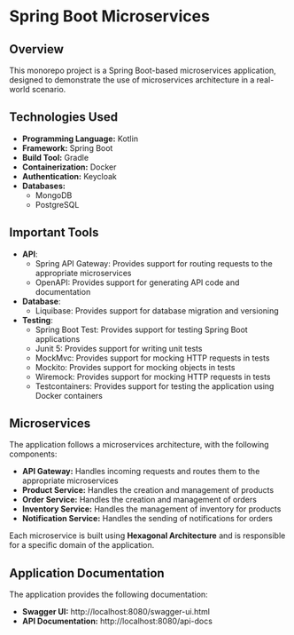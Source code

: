 # Spring Boot Microservices

## Overview

This monorepo project is a Spring Boot-based microservices application, designed to demonstrate the use of microservices
architecture in a real-world scenario.

## Technologies Used

* **Programming Language:** Kotlin
* **Framework:** Spring Boot
* **Build Tool:** Gradle
* **Containerization:** Docker
* **Authentication:** Keycloak
* **Databases:**
    * MongoDB
    * PostgreSQL

## Important Tools

* **API**:
    * Spring API Gateway: Provides support for routing requests to the appropriate microservices
    * OpenAPI: Provides support for generating API code and documentation
* **Database**:
    * Liquibase: Provides support for database migration and versioning
* **Testing**:
    * Spring Boot Test: Provides support for testing Spring Boot applications
    * Junit 5: Provides support for writing unit tests
    * MockMvc: Provides support for mocking HTTP requests in tests
    * Mockito: Provides support for mocking objects in tests
    * Wiremock: Provides support for mocking HTTP requests in tests
    * Testcontainers: Provides support for testing the application using Docker containers

## Microservices

The application follows a microservices architecture, with the following components:

* **API Gateway:** Handles incoming requests and routes them to the appropriate microservices
* **Product Service:** Handles the creation and management of products
* **Order Service:** Handles the creation and management of orders
* **Inventory Service:** Handles the management of inventory for products
* **Notification Service:** Handles the sending of notifications for orders

Each microservice is built using **Hexagonal Architecture** and is responsible for a specific domain of the application.

## Application Documentation

The application provides the following documentation:

* **Swagger UI:** http://localhost:8080/swagger-ui.html
* **API Documentation:** http://localhost:8080/api-docs

